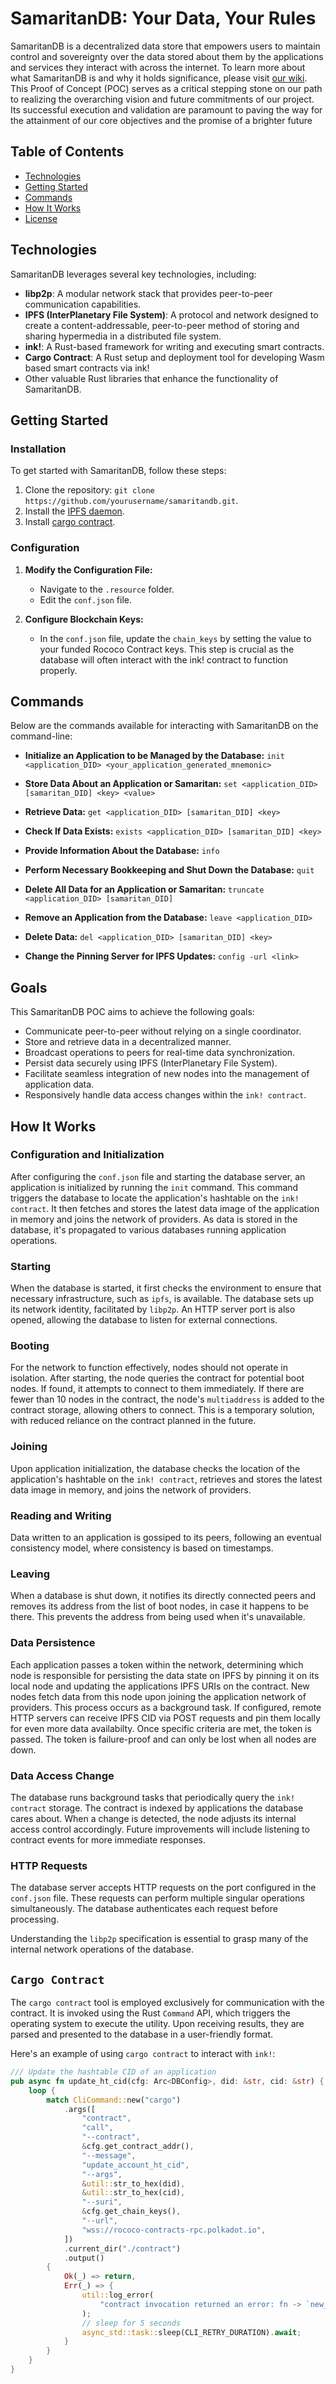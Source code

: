 # SamaritanDB: Your Data, Your Rules

SamaritanDB is a decentralized data store that empowers users to maintain control and sovereignty over the data stored about them by the applications and services they interact with across the internet. To learn more about what SamaritanDB is and why it holds significance, please visit [our wiki](https://algorealm.gitbook.io/samaritandb).
This Proof of Concept (POC) serves as a critical stepping stone on our path to realizing the overarching vision and future commitments of our project. Its successful execution and validation are paramount to paving the way for the attainment of our core objectives and the promise of a brighter future

## Table of Contents

- [Technologies](#technologies)
- [Getting Started](#getting-started)
- [Commands](#commands)
- [How It Works](#how-it-works)
- [License](#license)

## Technologies

SamaritanDB leverages several key technologies, including:

- **libp2p**: A modular network stack that provides peer-to-peer communication capabilities.
- **IPFS (InterPlanetary File System)**: A protocol and network designed to create a content-addressable, peer-to-peer method of storing and sharing hypermedia in a distributed file system.
- **ink!**: A Rust-based framework for writing and executing smart contracts.
- **Cargo Contract**: A Rust setup and deployment tool for developing Wasm based smart contracts via ink!
- Other valuable Rust libraries that enhance the functionality of SamaritanDB.

## Getting Started

### Installation

To get started with SamaritanDB, follow these steps:

1. Clone the repository: `git clone https://github.com/yourusername/samaritandb.git`.
2. Install the [IPFS daemon](https://docs.ipfs.tech/install/).
3. Install [cargo contract](https://crates.io/crates/cargo-contract).

### Configuration

1. **Modify the Configuration File:**

   - Navigate to the `.resource` folder.
   - Edit the `conf.json` file.

2. **Configure Blockchain Keys:**

   - In the `conf.json` file, update the `chain_keys` by setting the value to your funded Rococo Contract keys. This step is crucial as the database will often interact with the ink! contract to function properly.

## Commands

Below are the commands available for interacting with SamaritanDB on the command-line:

- **Initialize an Application to be Managed by the Database:**
  `init <application_DID> <your_application_generated_mnemonic>`

- **Store Data About an Application or Samaritan:**
  `set <application_DID> [samaritan_DID] <key> <value>`

- **Retrieve Data:**
  `get <application_DID> [samaritan_DID] <key>`

- **Check If Data Exists:**
  `exists <application_DID> [samaritan_DID] <key>`

- **Provide Information About the Database:**
  `info`

- **Perform Necessary Bookkeeping and Shut Down the Database:**
  `quit`

- **Delete All Data for an Application or Samaritan:**
  `truncate <application_DID> [samaritan_DID]`

- **Remove an Application from the Database:**
  `leave <application_DID>`

- **Delete Data:**
  `del <application_DID> [samaritan_DID] <key>`

- **Change the Pinning Server for IPFS Updates:**
  `config -url <link>`

## Goals

This SamaritanDB POC aims to achieve the following goals:

- Communicate peer-to-peer without relying on a single coordinator.
- Store and retrieve data in a decentralized manner.
- Broadcast operations to peers for real-time data synchronization.
- Persist data securely using IPFS (InterPlanetary File System).
- Facilitate seamless integration of new nodes into the management of application data.
- Responsively handle data access changes within the `ink! contract`.

## How It Works

### Configuration and Initialization

After configuring the `conf.json` file and starting the database server, an application is initialized by running the `init` command. This command triggers the database to locate the application's hashtable on the `ink! contract`. It then fetches and stores the latest data image of the application in memory and joins the network of providers. As data is stored in the database, it's propagated to various databases running application operations.

### Starting

When the database is started, it first checks the environment to ensure that necessary infrastructure, such as `ipfs`, is available. The database sets up its network identity, facilitated by `libp2p`. An HTTP server port is also opened, allowing the database to listen for external connections.

### Booting

For the network to function effectively, nodes should not operate in isolation. After starting, the node queries the contract for potential boot nodes. If found, it attempts to connect to them immediately. If there are fewer than 10 nodes in the contract, the node's `multiaddress` is added to the contract storage, allowing others to connect. This is a temporary solution, with reduced reliance on the contract planned in the future.

### Joining

Upon application initialization, the database checks the location of the application's hashtable on the `ink! contract`, retrieves and stores the latest data image in memory, and joins the network of providers.

### Reading and Writing

Data written to an application is gossiped to its peers, following an eventual consistency model, where consistency is based on timestamps.

### Leaving

When a database is shut down, it notifies its directly connected peers and removes its address from the list of boot nodes, in case it happens to be there. This prevents the address from being used when it's unavailable.

### Data Persistence

Each application passes a token within the network, determining which node is responsible for persisting the data state on IPFS by pinning it on its local node and updating the applications IPFS URIs on the contract. New nodes fetch data from this node upon joining the application network of providers. This process occurs as a background task. If configured, remote HTTP servers can receive IPFS CID via POST requests and pin them locally for even more data availabilty. Once specific criteria are met, the token is passed. The token is failure-proof and can only be lost when all nodes are down.

### Data Access Change

The database runs background tasks that periodically query the `ink! contract` storage. The contract is indexed by applications the database cares about. When a change is detected, the node adjusts its internal access control accordingly. Future improvements will include listening to contract events for more immediate responses.

### HTTP Requests

The database server accepts HTTP requests on the port configured in the `conf.json` file. These requests can perform multiple singular operations simultaneously. The database authenticates each request before processing.

Understanding the `libp2p` specification is essential to grasp many of the internal network operations of the database.

## `Cargo Contract`

The `cargo contract` tool is employed exclusively for communication with the contract. It is invoked using the Rust `Command` API, which triggers the operating system to execute the utility. Upon receiving results, they are parsed and presented to the database in a user-friendly format.

Here's an example of using `cargo contract` to interact with `ink!`:

```rust
/// Update the hashtable CID of an application
pub async fn update_ht_cid(cfg: Arc<DBConfig>, did: &str, cid: &str) {
    loop {
        match CliCommand::new("cargo")
            .args([
                "contract",
                "call",
                "--contract",
                &cfg.get_contract_addr(),
                "--message",
                "update_account_ht_cid",
                "--args",
                &util::str_to_hex(did),
                &util::str_to_hex(cid),
                "--suri",
                &cfg.get_chain_keys(),
                "--url",
                "wss://rococo-contracts-rpc.polkadot.io",
            ])
            .current_dir("./contract")
            .output()
        {
            Ok(_) => return,
            Err(_) => {
                util::log_error(
                    "contract invocation returned an error: fn -> `new_account()`. Trying again...",
                );
                // sleep for 5 seconds
                async_std::task::sleep(CLI_RETRY_DURATION).await;
            }
        }
    }
}

```
